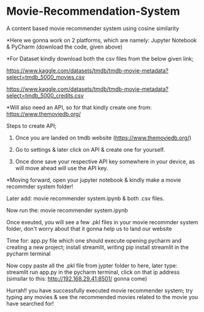 # Movie-Recommendation-System

A content based movie recommender system using cosine similarity

*Here we gonna work on 2 platforms, which are namely: Jupyter Notebook & PyCharm (download the code, given above)

*For Dataset kindly download both the csv files from the below given link;

https://www.kaggle.com/datasets/tmdb/tmdb-movie-metadata?select=tmdb_5000_movies.csv

https://www.kaggle.com/datasets/tmdb/tmdb-movie-metadata?select=tmdb_5000_credits.csv

*Will also need an API, so for that kindly create one from: https://www.themoviedb.org/

Steps to create API;

1. Once you are landed on tmdb website (https://www.themoviedb.org/)

2. Go to settings & later click on API & create one for yourself.

3. Once done save your respective API key somewhere in your device, as will move ahead will use the API key.

*Moving forward, open your jupyter notebook & kindly make a movie recommder system folder!

Later add: movie recommender system.ipynb & both .csv files.

Now run the: movie recommender system.ipynb

Once exeuted, you will see a few .pkl files in your movie recommder system folder, don't worry about that it gonna help us to land our website

Time for: app.py file which one should execute opening pycharm and creating a new project; install streamlit, writing pip install streamlit in the pycharm terminal

Now copy paste all the .pkl file from jypter folder to here, later type: streamlit run app.py in the pycharm terminal, click on that ip address (simsilar to this: http://192.168.29.41:8501/ gonna come)
 
 Hurrah!! you have successfully executed movie recommender system; try typing any movies & see the recommended movies related to the movie you have searched for!
